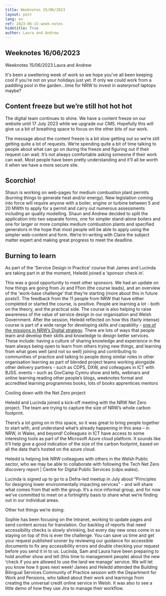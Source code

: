 ```yaml
---
title: Weeknotes 15/06/2023
layout: post
lang: en
ref: 2023-06-15-week-notes
hidetitle: True
author: Laura and Andrew
---
```

## Weeknotes 16/06/2023 ##
Weeknotes 15/06/2023
Laura and Andrew

It's been a sweltering week of work so we hope you've all been keeping cool if you're not on your holidays just yet. If only we could work from a paddling pool in the garden…time for NRW to invest in waterproof laptops maybe?


## Content freeze but we’re still hot hot hot ##
The digital team continues to shine. We have a content freeze on our website until 17 July 2023 while we upgrade our CMS.  Hopefully this will give us a bit of breathing space to focus on the other bits of our work. 


The message about the content freeze is a bit slow getting out so we’re still getting quite a lot of requests. We’re spending quite a bit of time talking to people about what can go on during the freeze and figuring out if their request can wait. It’s not always comfortable asking someone if their work can wait. Most people have been pretty understanding and it’ll all be worth it when we have a more secure site.


## Scorchio! ##
Shaun is working on web-pages for medium combustion plant permits (burning things to generate heat and/or energy). 
New legislation coming into force will require anyone with a boiler, engine or turbine between 5 and 20 MWth to apply for a permit and carry out numerous assessments including air quality modelling. 
Shaun and Andrew decided to split the application into two separate forms, one for simpler stand-alone boilers and one for larger or more complex medium combustion plants and specified generators in the hope that most people will be able to apply using the simpler web-content and form. We’re tri-writing with Claire the subject matter expert and making great progress to meet the deadline.

## Burning to learn ##
As part of the ‘Service Design in Practice’ course that James and Lucinda are taking part in at the moment, Heledd joined a ‘sponsor check in’.

This was a good opportunity to meet other sponsors. We had an update on how things are going from Jo and Ffion (the course leads), and an overview of the ‘work-base challenge’ that they’re starting (more about this in future posts!).
The feedback from the 11 people from NRW that have either completed or started the course, is positive. People are learning a lot - both on the theory, and the practical side. The course is also helping to raise awareness of the value of service design in our organisation and Welsh Government. 
After the session, Heledd reflected on how this (fairly intense) course is part of a wide range for developing skills and capability - [one of the missions in NRW’s Digital strategy](https://naturalresources.wales/about-us/what-we-do/strategies-and-plans/digital-strategy-for-natural-resources-wales-2022-25/?lang=en). 
There are lots of ways that people learn and develop their skills and knowledge to design better services. These include:
having a culture of sharing knowledge and experience in the team
always being open to learn from others
trying new things, and learning from what goes well (and not so well)
joining and contributing to communities of practice and talking to people doing similar roles in other organisation
learning as part of blended project teams working alongside other delivery partners - such as CDPS, DXW, and colleagues in ICT with BJSS. 
events – such as GovCamp Cymru
show and tells, webinars and online learning 
reading other people’s blogs, weeknotes
formal and accredited learning programmes
books, lots of books
apprentices
mentors



Cooling down with the Net Zero project

Heledd and Lucinda joined a kick-off meeting with the NRW Net Zero project. The team are trying to capture the size of NRW’s whole carbon footprint.

There’s a lot going on in this space, so it was great to bring people together to start with, and understand what’s already happening in this area – in NRW, in Wales, and beyond!
Colleagues in ICT have access to some interesting tools as part of the Microsoft Azure cloud platform. It sounds like it’ll help give a good indication of the size of the carbon footprint, based on all the data that’s hosted on the azure cloud.  


Heledd is helping link NRW colleagues with others in the Welsh Public sector, who we may be able to collaborate with following the Tech Net Zero discovery report | Centre for Digital Public Services (cdps.wales).


Lucinda is signed up to go to a Defra-led meetup in July about “Principles for designing lower environmentally impacting services” - and will share what comes from that with the group.
It’s a nice informal group, and for now we’ve committed to meet on a fortnightly basis to share what we’re finding out in our individual areas.

Other hot things we’re doing:


Sophie has been focusing on the Intranet, working to update pages and send content across for translation. 
Our backlog of reports that need accessibility checks is slowly shrinking, but every day new ones come in so staying on top of this is ever the challenge. You can save us time and get your request published sooner by reviewing our guidance for accessible documents to fix any accessibility errors and double checking your request before you send it in to us. 
Lucinda, Sam and Laura have been preparing to hold another show and tell (this time to management people) about the new ‘check if you are allowed to use the land we manage’ service. We will let you know how it goes next week!
James and Heledd attended the Building Bilingual Services Community of Practice session with the Department for Work and Pensions, who talked about their work and learnings from creating the universal credit online service in Welsh. It was also to see a little demo of how they use Jira to manage their workflow. 


